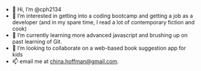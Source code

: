 - 👋 Hi, I’m @cph2134
- 👀 I’m interested in getting into a coding bootcamp and getting a job as a developer (and in my spare time, I read a lot of contemporary fiction and cook)
- 🌱 I’m currently learning more advanced javascript and brushing up on past learning of Git. 
- 💞️ I’m looking to collaborate on a web-based book suggestion app for kids
- 📫 email me at china.hoffman@gmail.com. 

<!---
cph2134/cph2134 is a ✨ special ✨ repository because its `README.md` (this file) appears on your GitHub profile.
You can click the Preview link to take a look at your changes.
--->
